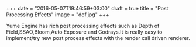 +++
date = "2016-05-07T19:46:59+03:00"
draft = true
title = "Post Processing Effects"
image = "dof.jpg"
+++

Yume Engine has rich post processing effects such as Depth of Field,SSAO,Bloom,Auto Exposure and Godrays.It is really easy to implement/try new post process effects with the render call driven renderer.
